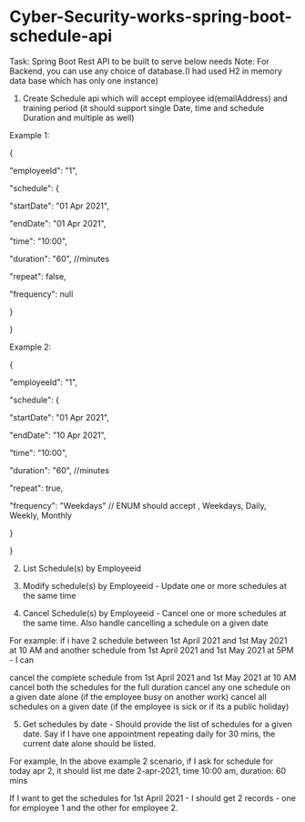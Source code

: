 # Cyber-Security-works-spring-boot-schedule-api
Task:
Spring Boot Rest API to be built to serve below needs
Note: For Backend, you can use any choice of database.(I had  used H2 in memory data base which has only one instance)
1) Create Schedule api which will accept employee id(emailAddress) and training period (it should support single Date, time and schedule Duration and multiple as well)

Example 1:

{

"employeeId": "1",

"schedule": {

"startDate": "01 Apr 2021",

"endDate": "01 Apr 2021",

"time": "10:00",

"duration": "60", //minutes

"repeat": false,

"frequency": null

}

}

Example 2:

{

"employeeId": "1",

"schedule": {

"startDate": "01 Apr 2021",

"endDate": "10 Apr 2021",

"time": "10:00",

"duration": "60", //minutes

"repeat": true,

"frequency": "Weekdays" // ENUM should accept , Weekdays, Daily, Weekly, Monthly

}

} 

2) List Schedule(s) by Employeeid

3) Modify schedule(s) by Employeeid - Update one or more schedules at the same time

4) Cancel Schedule(s) by Employeeid - Cancel one or more schedules at the same time. Also handle cancelling a schedule on a given date 

For example: if i have 2 schedule between 1st April 2021 and 1st May 2021 at 10 AM and another schedule from  1st April 2021 and 1st May 2021 at 5PM - I can 

cancel the complete schedule from  1st April 2021 and 1st May 2021 at 10 AM
cancel both the schedules for the full duration
cancel any one schedule on a given date alone (if the employee busy on another work)
cancel all schedules on a given date  (if the employee is sick or if its a public holiday)

5) Get schedules by date - Should provide the list of schedules for a given date. Say if I have one appointment repeating daily for 30 mins, the current date alone should be listed.

For example, In the above example 2 scenario, if I ask for schedule for today apr 2, it should list me date 2-apr-2021, time 10:00 am, duration: 60 mins

If I want to get the schedules for 1st April 2021 - I should get 2 records - one for employee 1 and the other for employee 2. 

 
